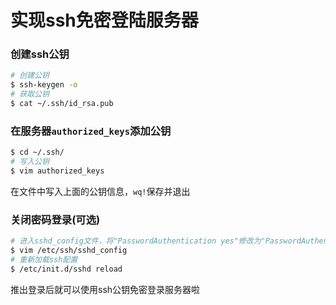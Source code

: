 # 实现ssh免密登陆服务器

### 创建ssh公钥

```sh
# 创建公钥
$ ssh-keygen -o
# 获取公钥
$ cat ~/.ssh/id_rsa.pub
```

### 在服务器`authorized_keys`添加公钥

```sh
$ cd ~/.ssh/
# 写入公钥
$ vim authorized_keys
```

在文件中写入上面的公钥信息，`wq!`保存并退出

### 关闭密码登录(可选)

```sh
# 进入sshd_config文件，将"PasswordAuthentication yes"修改为"PasswordAuthentication no"
$ vim /etc/ssh/sshd_config
# 重新加载ssh配置
$ /etc/init.d/sshd reload
```

推出登录后就可以使用ssh公钥免密登录服务器啦

<Vssue :title="$title" />